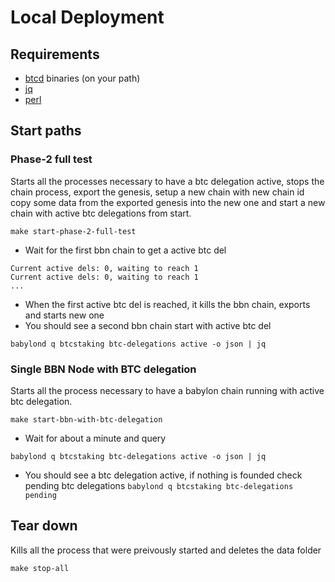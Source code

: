 # Local Deployment

## Requirements

- [btcd](https://github.com/btcsuite/btcd/tree/master?tab=readme-ov-file#installation) binaries (on your path)
- [jq](https://jqlang.github.io/jq/download/)
- [perl](https://www.perl.org/get.html)

## Start paths

### Phase-2 full test

Starts all the processes necessary to have a btc delegation active, stops the
chain process, export the genesis, setup a new chain with new chain id
copy some data from the exported genesis into the new one and start a new chain
with active btc delegations from start.

```shell
make start-phase-2-full-test
```

- Wait for the first bbn chain to get a active btc del

```shel
Current active dels: 0, waiting to reach 1
Current active dels: 0, waiting to reach 1
...
```

- When the first active btc del is reached, it kills the bbn chain, exports and starts new one
- You should see a second bbn chain start with active btc del

```shell
babylond q btcstaking btc-delegations active -o json | jq
```

### Single BBN Node with BTC delegation

Starts all the process necessary to have a babylon chain running with active btc delegation.

```shell
make start-bbn-with-btc-delegation
```

- Wait for about a minute and query

```shell
babylond q btcstaking btc-delegations active -o json | jq
```

- You should see a btc delegation active, if nothing is founded check pending btc delegations `babylond q btcstaking btc-delegations pending`

## Tear down

Kills all the process that were preivously started and deletes the data folder

```shell
make stop-all
```
